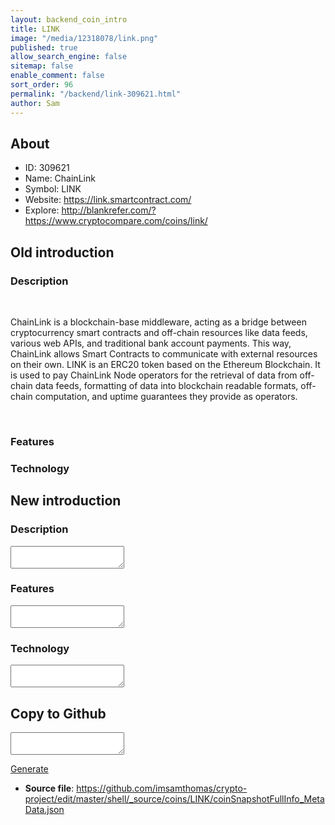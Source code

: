 ```yaml
---
layout: backend_coin_intro
title: LINK
image: "/media/12318078/link.png"
published: true
allow_search_engine: false
sitemap: false
enable_comment: false
sort_order: 96
permalink: "/backend/link-309621.html"
author: Sam
---
```


## About

- ID: 309621
- Name: ChainLink
- Symbol: LINK
- Website: https://link.smartcontract.com/
- Explore: http://blankrefer.com/?https://www.cryptocompare.com/coins/link/


## Old introduction

### Description

<p> </p><p>ChainLink is a blockchain-base middleware, acting as a bridge between cryptocurrency smart contracts and off-chain resources like <span>data feeds, various web APIs, and traditional bank account payments. This way, ChainLink allows Smart Contracts to communicate with external resources on their own. LINK is an ERC20 token based on the Ethereum Blockchain. It is used to pay ChainLink Node operators for the retrieval of data from off-chain data feeds, formatting of data into blockchain readable formats, off-chain computation, and uptime guarantees they provide as operators. </span></p><p> </p>

### Features


### Technology




## New introduction


### Description
<textarea id="meta_description" name="description"></textarea>

### Features
<textarea id="meta_features" name="features"></textarea>

### Technology
<textarea id="meta_technology" name="technology"></textarea>


## Copy to Github

<textarea id="coinsnapshotfullinfo_metadata"></textarea>

<a href="#gen" onclick="generateMetaDatJson()">Generate</a>

- **Source file**: <a href="https://github.com/imsamthomas/crypto-project/edit/master/shell/_source/coins/LINK/coinSnapshotFullInfo_MetaData.json">https://github.com/imsamthomas/crypto-project/edit/master/shell/_source/coins/LINK/coinSnapshotFullInfo_MetaData.json</a>

